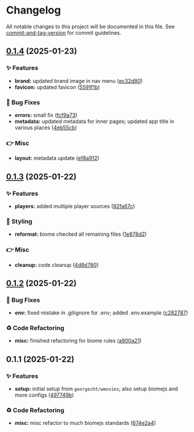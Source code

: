 # Changelog

All notable changes to this project will be documented in this file. See [commit-and-tag-version](https://github.com/absolute-version/commit-and-tag-version) for commit guidelines.

## [0.1.4](https://github.com/GeorgeCht/streamlite/compare/v0.1.3...v0.1.4) (2025-01-23)


### ✨ Features

* **brand:** updated brand image in nav menu ([ec32d80](https://github.com/GeorgeCht/streamlite/commit/ec32d80717be8c7bc687291f91cc5e241c1e5b00))
* **favicon:** updated favicon ([5591f1b](https://github.com/GeorgeCht/streamlite/commit/5591f1bed2688e490fc406f59e413e40fcbda76e))


### 🐛 Bug Fixes

* **errors:** small fix ([fcf9a73](https://github.com/GeorgeCht/streamlite/commit/fcf9a733278b3780fa97d41107c63a950b084832))
* **metadata:** updated metadata for inner pages; updated app title in various places ([4eb55cb](https://github.com/GeorgeCht/streamlite/commit/4eb55cb09ffbceeedd0ce712437bb918739b5a7a))


### 👉 Misc

* **layout:** metadata update ([ef8a912](https://github.com/GeorgeCht/streamlite/commit/ef8a91251f417b05e81e8eb29e52d474373e734c))

## [0.1.3](https://github.com/GeorgeCht/streamlite/compare/v0.1.2...v0.1.3) (2025-01-22)


### ✨ Features

* **players:** added multiple player sources ([82fa67c](https://github.com/GeorgeCht/streamlite/commit/82fa67c9d5f7c5d61673a2807635d6f3f817d7a7))


### 💄 Styling

* **reformat:** biome checked all remaining files ([1e878d2](https://github.com/GeorgeCht/streamlite/commit/1e878d252a4de1d34868b4a2e8e33c917a8e5949))


### 👉 Misc

* **cleanup:** code cleanup ([4d8d780](https://github.com/GeorgeCht/streamlite/commit/4d8d780df01dff1a2605ff8651640458bbb9bf74))

## [0.1.2](https://github.com/GeorgeCht/streamlite/compare/v0.1.1...v0.1.2) (2025-01-22)


### 🐛 Bug Fixes

* **env:** fixed mistake in .gitignore for .env; added .env.example ([c282787](https://github.com/GeorgeCht/streamlite/commit/c2827872237b4002f770c54efa3fda2002870931))


### ♻️ Code Refactoring

* **misc:** finished refactoring for biome rules ([a900a21](https://github.com/GeorgeCht/streamlite/commit/a900a21041f3a50ba114de0970b1b1e8fe63133a))

## 0.1.1 (2025-01-22)


### ✨ Features

* **setup:** initial setup from `georgecht/wmovies`; also setup biomejs and more configs ([497749b](https://github.com/GeorgeCht/streamlite/commit/497749b1a9752f619d0b61d68eaa051d24e84525))


### ♻️ Code Refactoring

* **misc:** misc refactor to much biomejs standards ([674e2a4](https://github.com/GeorgeCht/streamlite/commit/674e2a4348c90c680e959ad24653764536f94430))
